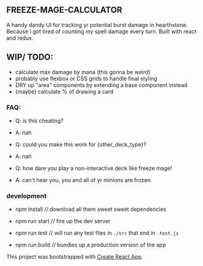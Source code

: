 FREEZE-MAGE-CALCULATOR
---------------------------------------

A handy dandy UI for tracking yr potential burst damage in hearthstone. 
Because I got tired of counting my spell damage every turn. 
Built with react and redux.

## WIP/ TODO: 
- calculate max damage by mana (this gonna be weird)
- probably use flexbox or CSS grids to handle final styling
- DRY up "area" components by extending a base component instead
- (maybe) calculate % of drawing a card

### FAQ:

- Q: is this cheating?
- A: nah

- Q: could you make this work for {other_deck_type}?
- A: nah

- Q: how dare you play a non-interactive deck like freeze mage!
- A: can't hear you, you and all of yr minions are frozen


### development

- npm install // download all them sweet sweet dependencies

- npm run start // fire up the dev server
- npm run test // will run any test files in `./src` that end in `.test.js`
- npm run build // bundles up a production version of the app

This project was bootstrapped with [Create React App](https://github.com/facebookincubator/create-react-app).
